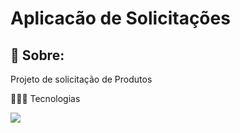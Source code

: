 <h1>Aplicacão de Solicitações</h1>

<h2>📝 Sobre:</h2>

<p>Projeto de solicitação de Produtos</p>

👩‍💻🚀 Tecnologias

<div>
  <img src= "https://img.shields.io/badge/Java-ED8B00?style=for-the-badge&logo=openjdk&logoColor=white">
</div>
